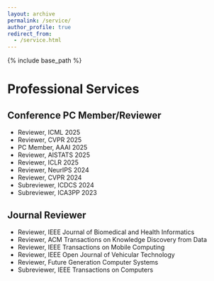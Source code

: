 ```yaml
---
layout: archive
permalink: /service/
author_profile: true
redirect_from:
  - /service.html
---
```

{% include base_path %}
# Professional Services

## Conference PC Member/Reviewer
* Reviewer, ICML 2025
* Reviewer, CVPR 2025
* PC Member, AAAI 2025
* Reviewer, AISTATS 2025
* Reviewer, ICLR 2025
* Reviewer, NeurIPS 2024
* Reviewer, CVPR 2024
* Subreviewer, ICDCS 2024
* Subreviewer, ICA3PP 2023
  
## Journal Reviewer
* Reviewer, IEEE Journal of Biomedical and Health Informatics
* Reviewer, ACM Transactions on Knowledge Discovery from Data
* Reviewer, IEEE Transactions on Mobile Computing
* Reviewer, IEEE Open Journal of Vehicular Technology
* Reviewer, Future Generation Computer Systems
* Subreviewer, IEEE Transactions on Computers

